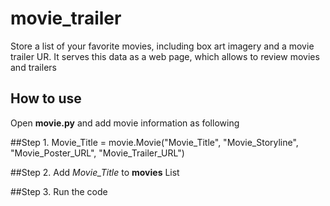 # movie_trailer

Store a list of your favorite movies, including box art imagery and a movie trailer UR.
It serves this data as a web page, which allows to review movies and trailers

## How to use
Open **movie.py** and  add movie information as following

  ##Step 1.
      Movie_Title = movie.Movie("Movie_Title",
                              "Movie_Storyline",
                              "Movie_Poster_URL",
                              "Movie_Trailer_URL")
                              
  ##Step 2.
      Add _Movie_Title_ to **movies** List
      
  ##Step 3. 
      Run the code

